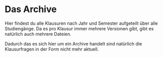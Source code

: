 # Das Archive 

Hier findest du alle Klausuren nach Jahr und Semester aufgeteilt über alle Studiengänge. Da es pro Klausur immer mehrere Versionen gibt, gibt es natürlich auch mehrere Dateien. 

Dadurch das es sich hier um ein Archive handelt sind natürlich die Klausurfragen in der Form nicht mehr aktuell.
